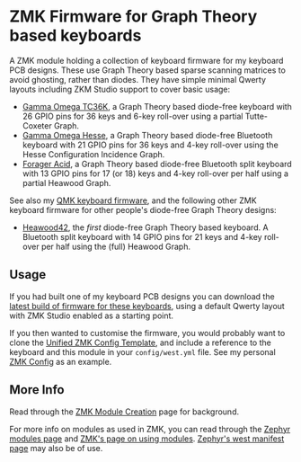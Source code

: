 # ZMK Firmware for Graph Theory based keyboards

A ZMK module holding a collection of keyboard firmware for my keyboard PCB designs.
These use Graph Theory based sparse scanning matrices to avoid ghosting, rather than diodes.
They have simple minimal Qwerty layouts including ZKM Studio support to cover basic usage:

* [Gamma Omega TC36K](boards/shields/tc36k), a Graph Theory based diode-free keyboard with
  26 GPIO pins for 36 keys and 6-key roll-over using a partial Tutte-Coxeter Graph.
* [Gamma Omega Hesse](boards/shields/hesse), a Graph Theory based diode-free Bluetooth
  keyboard with 21 GPIO pins for 36 keys and 4-key roll-over using the Hesse Configuration
  Incidence Graph.
* [Forager Acid](boards/shields/acid), a Graph Theory based diode-free Bluetooth split
  keyboard with 13 GPIO pins for 17 (or 18) keys and 4-key roll-over per half using a
  partial Heawood Graph.

See also my [QMK keyboard firmware](https://github.com/peterjc/qmk_userspace), and the
following other ZMK keyboard firmware for other people's diode-free Graph Theory designs:

* [Heawood42](https://github.com/triliu/Heawood42/tree/main/zmk/heawood42), the *first*
  diode-free Graph Theory based keyboard. A Bluetooth split keyboard with 14 GPIO pins
  for 21 keys and 4-key roll-over per half using the (full) Heawood Graph.

## Usage

If you had built one of my keyboard PCB designs you can download the [latest build
of firmware for these keyboards](https://github.com/peterjc/zmk-keyboard-graph-theory/releases/tag/latest),
using a default Qwerty layout with ZMK Studio enabled as a starting point.

If you then wanted to customise the firmware, you would probably want to clone the
[Unified ZMK Config Template](https://github.com/zmkfirmware/unified-zmk-config-template),
and include a reference to the keyboard and this module in your `config/west.yml` file. 
See my personal [ZMK Config](https://github.com/peterjc/zmk-config) as an example.

## More Info

Read through the [ZMK Module Creation](https://zmk.dev/docs/development/module-creation)
page for background.

For more info on modules as used in ZMK, you can read through the [Zephyr modules
page](https://docs.zephyrproject.org/3.5.0/develop/modules.html) and [ZMK's page
on using modules](https://zmk.dev/docs/features/modules). [Zephyr's west manifest
page](https://docs.zephyrproject.org/3.5.0/develop/west/manifest.html#west-manifests)
may also be of use.
